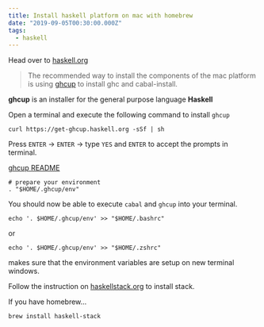 ```yaml
---
title: Install haskell platform on mac with homebrew
date: "2019-09-05T00:30:00.000Z"
tags:
  - haskell
---
```


Head over to [haskell.org](https://www.haskell.org/platform/)

> The recommended way to install the components of the mac platform is using [ghcup](https://www.haskell.org/ghcup) to install ghc and cabal-install.

**ghcup** is an installer for the general purpose language **Haskell**

Open a terminal and execute the following command to install `ghcup`

```shell
curl https://get-ghcup.haskell.org -sSf | sh
```

Press `ENTER` -> `ENTER` -> type `YES` and `ENTER` to accept the prompts in terminal.

[ghcup README](https://gitlab.haskell.org/haskell/ghcup/blob/master/README.md)

```shell
# prepare your environment
. "$HOME/.ghcup/env"
```

You should now be able to execute `cabal` and `ghcup` into your terminal.

```shell
echo '. $HOME/.ghcup/env' >> "$HOME/.bashrc"
```
or
```shell
echo '. $HOME/.ghcup/env' >> "$HOME/.zshrc"
```
makes sure that the environment variables are setup on new terminal windows.

Follow the instruction on [haskellstack.org](https://docs.haskellstack.org/en/stable/README/) to install stack.

If you have homebrew...
```shell
brew install haskell-stack
```
